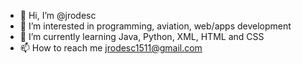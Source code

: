 - 👋 Hi, I’m @jrodesc
- 👀 I’m interested in programming, aviation, web/apps development
- 🌱 I’m currently learning Java, Python, XML, HTML and CSS
- 📫 How to reach me jrodesc1511@gmail.com

